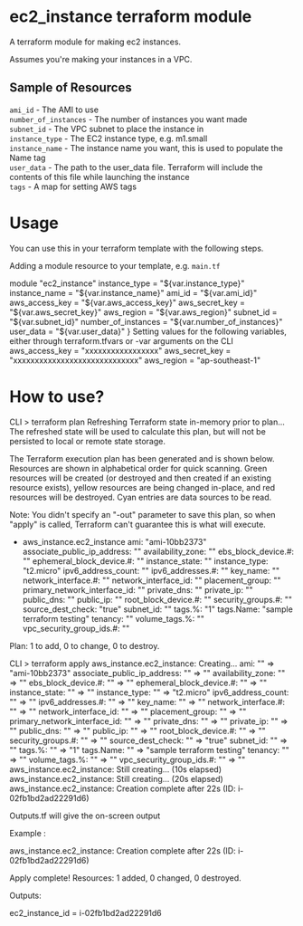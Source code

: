 # ec2_instance terraform module

A terraform module for making ec2 instances.

Assumes you're making your instances in a VPC.

## Sample of Resources
`ami_id` - The AMI to use<br />
`number_of_instances` - The number of instances you want made<br />
`subnet_id` - The VPC subnet to place the instance in<br />
`instance_type` - The EC2 instance type, e.g. m1.small<br />
`instance_name` - The instance name you want, this is used to populate the Name tag<br />
`user_data` - The path to the user_data file. Terraform will include the contents of this file while launching the instance<br />
`tags` - A map for setting AWS tags<br /> 

# Usage

You can use this in your terraform template with the following steps.

Adding a module resource to your template, e.g. `main.tf`

module "ec2_instance" 
  instance_type = "${var.instance_type}"
  instance_name = "${var.instance_name}"
  ami_id = "${var.ami_id}"
  aws_access_key = "${var.aws_access_key}"
  aws_secret_key = "${var.aws_secret_key}"
  aws_region = "${var.aws_region}"
  subnet_id = "${var.subnet_id}"
  number_of_instances = "${var.number_of_instances}"
  user_data = "${var.user_data}"
}
Setting values for the following variables, either through terraform.tfvars or -var arguments on the CLI
aws_access_key = "xxxxxxxxxxxxxxxxx"
aws_secret_key = "xxxxxxxxxxxxxxxxxxxxxxxxxxxxx"
aws_region = "ap-southeast-1"


<h1>How to use?</h1>

CLI > terraform plan
Refreshing Terraform state in-memory prior to plan...
The refreshed state will be used to calculate this plan, but will not be
persisted to local or remote state storage.

The Terraform execution plan has been generated and is shown below.
Resources are shown in alphabetical order for quick scanning. Green resources
will be created (or destroyed and then created if an existing resource
exists), yellow resources are being changed in-place, and red resources
will be destroyed. Cyan entries are data sources to be read.

Note: You didn't specify an "-out" parameter to save this plan, so when
"apply" is called, Terraform can't guarantee this is what will execute.

  + aws_instance.ec2_instance
      ami:                          "ami-10bb2373"
      associate_public_ip_address:  "<computed>"
      availability_zone:            "<computed>"
      ebs_block_device.#:           "<computed>"
      ephemeral_block_device.#:     "<computed>"
      instance_state:               "<computed>"
      instance_type:                "t2.micro"
      ipv6_address_count:           "<computed>"
      ipv6_addresses.#:             "<computed>"
      key_name:                     "<computed>"
      network_interface.#:          "<computed>"
      network_interface_id:         "<computed>"
      placement_group:              "<computed>"
      primary_network_interface_id: "<computed>"
      private_dns:                  "<computed>"
      private_ip:                   "<computed>"
      public_dns:                   "<computed>"
      public_ip:                    "<computed>"
      root_block_device.#:          "<computed>"
      security_groups.#:            "<computed>"
      source_dest_check:            "true"
      subnet_id:                    "<computed>"
      tags.%:                       "1"
      tags.Name:                    "sample terraform testing"
      tenancy:                      "<computed>"
      volume_tags.%:                "<computed>"
      vpc_security_group_ids.#:     "<computed>"


Plan: 1 to add, 0 to change, 0 to destroy.

CLI > terraform apply
aws_instance.ec2_instance: Creating...
  ami:                          "" => "ami-10bb2373"
  associate_public_ip_address:  "" => "<computed>"
  availability_zone:            "" => "<computed>"
  ebs_block_device.#:           "" => "<computed>"
  ephemeral_block_device.#:     "" => "<computed>"
  instance_state:               "" => "<computed>"
  instance_type:                "" => "t2.micro"
  ipv6_address_count:           "" => "<computed>"
  ipv6_addresses.#:             "" => "<computed>"
  key_name:                     "" => "<computed>"
  network_interface.#:          "" => "<computed>"
  network_interface_id:         "" => "<computed>"
  placement_group:              "" => "<computed>"
  primary_network_interface_id: "" => "<computed>"
  private_dns:                  "" => "<computed>"
  private_ip:                   "" => "<computed>"
  public_dns:                   "" => "<computed>"
  public_ip:                    "" => "<computed>"
  root_block_device.#:          "" => "<computed>"
  security_groups.#:            "" => "<computed>"
  source_dest_check:            "" => "true"
  subnet_id:                    "" => "<computed>"
  tags.%:                       "" => "1"
  tags.Name:                    "" => "sample terraform testing"
  tenancy:                      "" => "<computed>"
  volume_tags.%:                "" => "<computed>"
  vpc_security_group_ids.#:     "" => "<computed>"
aws_instance.ec2_instance: Still creating... (10s elapsed)
aws_instance.ec2_instance: Still creating... (20s elapsed)
aws_instance.ec2_instance: Creation complete after 22s (ID: i-02fb1bd2ad22291d6)
  

Outputs.tf will give the on-screen output

Example : 

aws_instance.ec2_instance: Creation complete after 22s (ID: i-02fb1bd2ad22291d6)

Apply complete! Resources: 1 added, 0 changed, 0 destroyed.

Outputs:

ec2_instance_id = i-02fb1bd2ad22291d6
